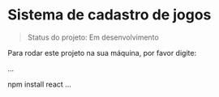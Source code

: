 # Sistema de cadastro de jogos

> Status do projeto: Em desenvolvimento

Para rodar este projeto na sua máquina, por favor digite:

...

npm install react 
...
